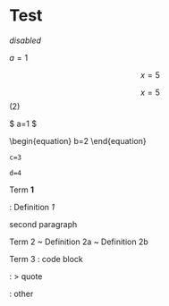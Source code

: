 # Test

*disabled*

$a=1$

$$x=5$$

$$x=5$$ (2)

$ a=1 $

\begin{equation}
b=2
\end{equation}

```{math}
c=3

d=4
```

Term **1**

: Definition *1*

  second paragraph

Term 2
  ~ Definition 2a
  ~ Definition 2b

Term 3
  :     code block

  : > quote

  : other
